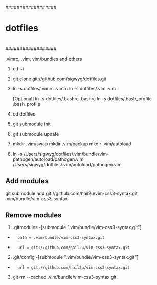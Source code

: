 
##################
#
# dotfiles
#
##################

.vimrc, .vim, vim/bundles and others

1. cd ~/
2. git clone git://github.com/sigwyg/dotfiles.git 
3. ln -s dotfiles/.vimrc .vimrc
   ln -s dotfiles/.vim .vim

   [Optional]
   ln -s dotfiles/.bashrc .bashrc
   ln -s dotfiles/.bash_profile .bash_profile

4. cd dotfiles
5. git submodule init
6. git submodule update

7. mkdir .vim/swap
   mkdir .vim/backup
   mkdir .vim/autoload
8. ln -s /Users/sigwyg/dotfiles/.vim/bundle/vim-pathogen/autoload/pathogen.vim /Users/sigwyg/dotfiles/.vim/autoload/pathogen.vim


Add modules
-----------------

git submodule add git://github.com/hail2u/vim-css3-syntax.git .vim/bundle/vim-css3-syntax


Remove modules
-----------------

1. .gitmodules
-[submodule ".vim/bundle/vim-css3-syntax.git"]
-       path = .vim/bundle/vim-css3-syntax.git
-       url = git://github.com/hail2u/vim-css3-syntax.git

2. .git/config
-[submodule ".vim/bundle/vim-css3-syntax.git"]
-       url = git://github.com/hail2u/vim-css3-syntax.git

3. git rm --cached .vim/bundle/vim-css3-syntax.git

